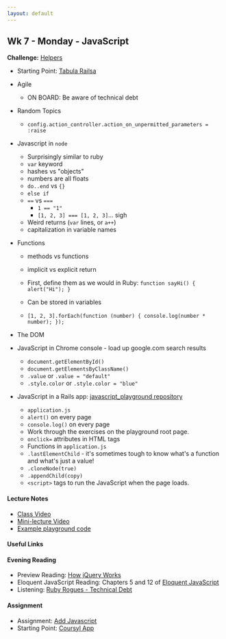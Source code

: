 ```yaml
---
layout: default
---
```


## Wk 7 - Monday - JavaScript

**Challenge:** [Helpers](https://github.com/masonfmatthews/rails_assignments/blob/master/challenges/rails_helpers.md)

* Starting Point: [Tabula Railsa](https://github.com/tiyd-rails-2016-01/tabula_railsa)

* Agile
  * ON BOARD: Be aware of technical debt
* Random Topics
  * `config.action_controller.action_on_unpermitted_parameters = :raise`
* Javascript in `node`
  * Surprisingly similar to ruby
  * `var` keyword
  * hashes vs "objects"
  * numbers are all floats
  * `do..end` vs `{}`
  * `else if`
  * `==` vs `===`
    * `1 == "1"`
    * `[1, 2, 3] === [1, 2, 3]`... sigh
  * Weird returns (`var` lines, or `a++`)
  * capitalization in variable names
* Functions
  * methods vs functions
  * implicit vs explicit return
  * First, define them as we would in Ruby: `function sayHi() { alert("Hi"); }`
  * Can be stored in variables
  * `[1, 2, 3].forEach(function (number) { console.log(number * number); });`

    <!-- function greet(greeting) {
      return function() {
        return greeting + " world!";
      };
    }
    var hello = greet("Hello");
    var goodbye = greet("Goodbye");
    hello(); // Hello world!
    goodbye(); // Goodbye world! -->

* The DOM
* JavaScript in Chrome console - load up google.com search results
  * `document.getElementById()`
  * `document.getElementsByClassName()`
  * `.value` or `.value = "default"`
  * `.style.color` or `.style.color = "blue"`
* JavaScript in a Rails app: [javascript_playground repository](https://github.com/tiyd-rails-2016-01/javascript_playground_starting_point)
  * `application.js`
  * `alert()` on every page
  * `console.log()` on every page
  * Work through the exercises on the playground root page.
  * `onclick=` attributes in HTML tags
  * Functions in `application.js`
  * `.lastElementChild` - it's sometimes tough to know what's a function and what's just a value!
  * `.cloneNode(true)`
  * `.appendChild(copy)`
  * `<script>` tags to run the JavaScript when the page loads.

#### Lecture Notes

* [Class Video]()
* [Mini-lecture Video]()
* [Example playground code](https://github.com/tiyd-rails-2016-01/javascript_playground)

#### Useful Links


#### Evening Reading

* Preview Reading: [How jQuery Works](http://learn.jquery.com/about-jquery/how-jquery-works/)
* Eloquent JavaScript Reading: Chapters 5 and 12 of [Eloquent JavaScript](http://eloquentjavascript.net/)
* Listening: [Ruby Rogues - Technical Debt](https://devchat.tv/ruby-rogues/technical-debt)

#### Assignment

* Assignment: [Add Javascript](https://github.com/tiyd-rails-2016-01/add_javascript)
* Starting Point: [Coursyl App](https://github.com/tiyd-rails-2016-01/coursyl)
<!-- * Feedback: [Add Javascript Feedback](feedback) -->
